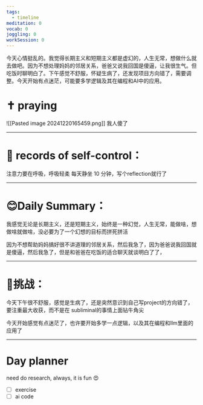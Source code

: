 ```yaml
---
tags:
  - timeline
meditation: 0
vocab: 0
joggling: 0
workSession: 0
---
```

<span 
	  class='ob-timelines' 
	  data-date=' 2024-12-20 ' 
	  data-title='迷茫' 
	  data-class='blue' 
	  data-img = 'diary/timeline-image/b.png' 
	  data-type='range' 
	  data-end=' 2024-12-20 '>
		今天心情挺乱的。我觉得长期主义和短期主义都是虚幻的，人生无常，想做什么就去做吧。因为不想处理妈妈的邻居关系，爸爸又说我回国是傻逼，让我很生气。但吃饭时聊明白了。下午感觉不舒服，怀疑生病了，还发现项目方向错了，需要调整。今天开始有点迷茫，可能要多学逻辑及其在编程和AI中的应用。
</span>
# ✝ praying
![[Pasted image 20241220165459.png]]
我人傻了

---
# 💪 records of self-control： 
注意力要在呼吸，呼吸轻柔
每天静坐 10 分钟，写个reflection就行了



---
# 😊Daily Summary：
我感觉无论是长期主义，还是短期主义，始终是一种幻觉，人生无常，能做啥，想做啥就做啥，没必要为了一个幻想的目标而拼死拼活

因为不想帮助妈妈搞好很不讲道理的邻居关系，然后我急了，因为爸爸说我回国就是傻逼，然后我急了，但是和爸爸在吃饭的适合聊天就谈明白了了，


---
# 🤩挑战：
今天下午很不舒服，感觉是生病了，还是突然意识到自己写project的方向错了，要注重最大收获，而不是在
subliminal的事情上面钻牛角尖

今天开始感觉有点迷茫了，也许要开始多学一点逻辑，以及其在编程和llm里面的应用了


---
# Day planner
need do research, always, it is fun 😍
- [ ] exercise 
- [ ] ai code
